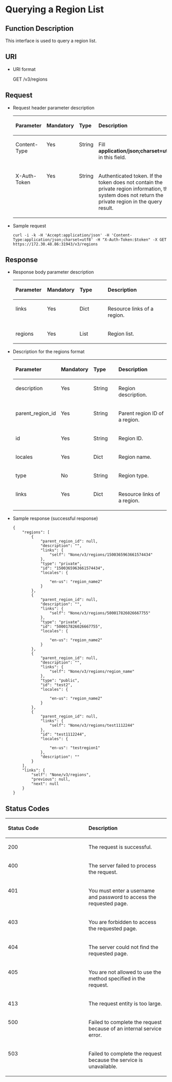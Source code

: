 # Querying a Region List<a name="en-us_topic_0067148043"></a>

## Function Description<a name="s1fea94fc86654d20a4264b290de6701b"></a>

This interface is used to query a region list.

## URI<a name="sd0c6621b74af445d8e95f2e8c5061c96"></a>

-   URI format

    GET /v3/regions


## **Request**<a name="sc6a67a265e0c4e6c85c6dddbfffeec05"></a>

-   Request header parameter description

    <a name="t97020ff6a99b4d02897c62dc32176b10"></a>
    <table><thead align="left"><tr id="r33f9811ab31441bcbb68da4318582ff7"><th class="cellrowborder" valign="top" width="20.3020302030203%" id="mcps1.1.5.1.1"><p id="a15b20b8a2b1a4846942c4381d69d0f1f"><a name="a15b20b8a2b1a4846942c4381d69d0f1f"></a><a name="a15b20b8a2b1a4846942c4381d69d0f1f"></a><strong id="a173ae121cc9e48328ca613e72f2a1504"><a name="a173ae121cc9e48328ca613e72f2a1504"></a><a name="a173ae121cc9e48328ca613e72f2a1504"></a>Parameter</strong></p>
    </th>
    <th class="cellrowborder" valign="top" width="18.421842184218423%" id="mcps1.1.5.1.2"><p id="a0c341246324648c2a331a2f3b29728ce"><a name="a0c341246324648c2a331a2f3b29728ce"></a><a name="a0c341246324648c2a331a2f3b29728ce"></a><strong id="ac429376f11ae472b87ff4be326afb9d8_1"><a name="ac429376f11ae472b87ff4be326afb9d8_1"></a><a name="ac429376f11ae472b87ff4be326afb9d8_1"></a>Mandatory</strong></p>
    </th>
    <th class="cellrowborder" valign="top" width="19.2019201920192%" id="mcps1.1.5.1.3"><p id="ae3c49c667f304a8ea41ef4821a55dd34"><a name="ae3c49c667f304a8ea41ef4821a55dd34"></a><a name="ae3c49c667f304a8ea41ef4821a55dd34"></a><strong id="b842352706143526_1"><a name="b842352706143526_1"></a><a name="b842352706143526_1"></a>Type</strong></p>
    </th>
    <th class="cellrowborder" valign="top" width="42.07420742074208%" id="mcps1.1.5.1.4"><p id="ac65744bcbe944be4891ed74be82742a6"><a name="ac65744bcbe944be4891ed74be82742a6"></a><a name="ac65744bcbe944be4891ed74be82742a6"></a><strong id="b20601766145329"><a name="b20601766145329"></a><a name="b20601766145329"></a>Description</strong></p>
    </th>
    </tr>
    </thead>
    <tbody><tr id="rd59aad8dd3584169840a2a50ca0bc035"><td class="cellrowborder" valign="top" width="20.3020302030203%" headers="mcps1.1.5.1.1 "><p id="a5f8f06a2f0f141d1b14d88d3cec03e26"><a name="a5f8f06a2f0f141d1b14d88d3cec03e26"></a><a name="a5f8f06a2f0f141d1b14d88d3cec03e26"></a>Content-Type</p>
    </td>
    <td class="cellrowborder" valign="top" width="18.421842184218423%" headers="mcps1.1.5.1.2 "><p id="a0c8ab11defdf4c8f817b21b21680e919"><a name="a0c8ab11defdf4c8f817b21b21680e919"></a><a name="a0c8ab11defdf4c8f817b21b21680e919"></a>Yes</p>
    </td>
    <td class="cellrowborder" valign="top" width="19.2019201920192%" headers="mcps1.1.5.1.3 "><p id="a222d884836b34d4b96111de13ad02311"><a name="a222d884836b34d4b96111de13ad02311"></a><a name="a222d884836b34d4b96111de13ad02311"></a>String</p>
    </td>
    <td class="cellrowborder" valign="top" width="42.07420742074208%" headers="mcps1.1.5.1.4 "><p id="af58e489f66734ee8bfea4223431362ec"><a name="af58e489f66734ee8bfea4223431362ec"></a><a name="af58e489f66734ee8bfea4223431362ec"></a>Fill <strong id="b842352706161331"><a name="b842352706161331"></a><a name="b842352706161331"></a>application/json;charset=utf8</strong> in this field.</p>
    </td>
    </tr>
    <tr id="red29555edeb84300a63e22cdf504909a"><td class="cellrowborder" valign="top" width="20.3020302030203%" headers="mcps1.1.5.1.1 "><p id="a41b44a08aca64e4382a1901f5c4d384d"><a name="a41b44a08aca64e4382a1901f5c4d384d"></a><a name="a41b44a08aca64e4382a1901f5c4d384d"></a>X-Auth-Token</p>
    </td>
    <td class="cellrowborder" valign="top" width="18.421842184218423%" headers="mcps1.1.5.1.2 "><p id="a554d5f30caf14006ba608ee5e933804c"><a name="a554d5f30caf14006ba608ee5e933804c"></a><a name="a554d5f30caf14006ba608ee5e933804c"></a>Yes</p>
    </td>
    <td class="cellrowborder" valign="top" width="19.2019201920192%" headers="mcps1.1.5.1.3 "><p id="aa734bd6d2ee44712b9b1fba893b1ea79"><a name="aa734bd6d2ee44712b9b1fba893b1ea79"></a><a name="aa734bd6d2ee44712b9b1fba893b1ea79"></a>String</p>
    </td>
    <td class="cellrowborder" valign="top" width="42.07420742074208%" headers="mcps1.1.5.1.4 "><p id="a3598b3c82d4745f18c1f204cf8097e6d"><a name="a3598b3c82d4745f18c1f204cf8097e6d"></a><a name="a3598b3c82d4745f18c1f204cf8097e6d"></a>Authenticated token. If the token does not contain the private region information, the system does not return the private region in the query result.</p>
    </td>
    </tr>
    </tbody>
    </table>

-   Sample request

    ```
    curl -i -k -H 'Accept:application/json' -H 'Content-Type:application/json;charset=utf8' -H "X-Auth-Token:$token" -X GET https://172.30.48.86:31943/v3/regions
    ```


## **Response**<a name="s6166214bb04d407290d8691550229884"></a>

-   Response body parameter description

    <a name="tb910705b0d224d4b865a2a380e18ba5d"></a>
    <table><thead align="left"><tr id="rce437c54628e460888b9e36e38807daf"><th class="cellrowborder" valign="top" width="20.612061206120615%" id="mcps1.1.5.1.1"><p id="ac3d9a9532a2a4e4e8fb323e49d404a2b"><a name="ac3d9a9532a2a4e4e8fb323e49d404a2b"></a><a name="ac3d9a9532a2a4e4e8fb323e49d404a2b"></a><strong id="b25823286112850"><a name="b25823286112850"></a><a name="b25823286112850"></a>Parameter</strong></p>
    </th>
    <th class="cellrowborder" valign="top" width="17.981798179817982%" id="mcps1.1.5.1.2"><p id="a36bd4c1abede4c8994e271a4e2359094"><a name="a36bd4c1abede4c8994e271a4e2359094"></a><a name="a36bd4c1abede4c8994e271a4e2359094"></a><strong id="ac429376f11ae472b87ff4be326afb9d8_3"><a name="ac429376f11ae472b87ff4be326afb9d8_3"></a><a name="ac429376f11ae472b87ff4be326afb9d8_3"></a>Mandatory</strong></p>
    </th>
    <th class="cellrowborder" valign="top" width="19.171917191719174%" id="mcps1.1.5.1.3"><p id="a64b48b3e02b741239ddeb461da7b80a7"><a name="a64b48b3e02b741239ddeb461da7b80a7"></a><a name="a64b48b3e02b741239ddeb461da7b80a7"></a><strong id="b842352706143526_3"><a name="b842352706143526_3"></a><a name="b842352706143526_3"></a>Type</strong></p>
    </th>
    <th class="cellrowborder" valign="top" width="42.23422342234223%" id="mcps1.1.5.1.4"><p id="a30ed7f27fe694d6cb3f93de39adca161"><a name="a30ed7f27fe694d6cb3f93de39adca161"></a><a name="a30ed7f27fe694d6cb3f93de39adca161"></a><strong id="b61237881112850"><a name="b61237881112850"></a><a name="b61237881112850"></a>Description</strong></p>
    </th>
    </tr>
    </thead>
    <tbody><tr id="r25eb5eb273bd4ced8e3122d43850c0e1"><td class="cellrowborder" valign="top" width="20.612061206120615%" headers="mcps1.1.5.1.1 "><p id="a9146880c74894fcd9d8eb2d2c98c370a"><a name="a9146880c74894fcd9d8eb2d2c98c370a"></a><a name="a9146880c74894fcd9d8eb2d2c98c370a"></a>links</p>
    </td>
    <td class="cellrowborder" valign="top" width="17.981798179817982%" headers="mcps1.1.5.1.2 "><p id="a1f16deaf10eb42bc9e7a4593b24ecd02"><a name="a1f16deaf10eb42bc9e7a4593b24ecd02"></a><a name="a1f16deaf10eb42bc9e7a4593b24ecd02"></a>Yes</p>
    </td>
    <td class="cellrowborder" valign="top" width="19.171917191719174%" headers="mcps1.1.5.1.3 "><p id="a489d4c326f6b4e889bc802b62aafe32b"><a name="a489d4c326f6b4e889bc802b62aafe32b"></a><a name="a489d4c326f6b4e889bc802b62aafe32b"></a>Dict</p>
    </td>
    <td class="cellrowborder" valign="top" width="42.23422342234223%" headers="mcps1.1.5.1.4 "><p id="ac514ce1e4fe441b989345cc9facdb55f"><a name="ac514ce1e4fe441b989345cc9facdb55f"></a><a name="ac514ce1e4fe441b989345cc9facdb55f"></a>Resource links of a region.</p>
    </td>
    </tr>
    <tr id="r242e991826e14b1dade4ba266058e55b"><td class="cellrowborder" valign="top" width="20.612061206120615%" headers="mcps1.1.5.1.1 "><p id="a61cfaadb79a141ef80c86a0cd8bd433e"><a name="a61cfaadb79a141ef80c86a0cd8bd433e"></a><a name="a61cfaadb79a141ef80c86a0cd8bd433e"></a>regions</p>
    </td>
    <td class="cellrowborder" valign="top" width="17.981798179817982%" headers="mcps1.1.5.1.2 "><p id="a7cfc068a0c9840b091c82099eccf830c"><a name="a7cfc068a0c9840b091c82099eccf830c"></a><a name="a7cfc068a0c9840b091c82099eccf830c"></a>Yes</p>
    </td>
    <td class="cellrowborder" valign="top" width="19.171917191719174%" headers="mcps1.1.5.1.3 "><p id="afbf6dbb3fa4a42bd8a7273c111694719"><a name="afbf6dbb3fa4a42bd8a7273c111694719"></a><a name="afbf6dbb3fa4a42bd8a7273c111694719"></a>List</p>
    </td>
    <td class="cellrowborder" valign="top" width="42.23422342234223%" headers="mcps1.1.5.1.4 "><p id="ac2e443e20612470ca0bd0e578b1ccd82"><a name="ac2e443e20612470ca0bd0e578b1ccd82"></a><a name="ac2e443e20612470ca0bd0e578b1ccd82"></a>Region list.</p>
    </td>
    </tr>
    </tbody>
    </table>

-   Description for the regions format

    <a name="tb2bf5558b31c40f1b23ddb90344694ed"></a>
    <table><thead align="left"><tr id="rf5b1f53927094b209775f3a30a9688ad"><th class="cellrowborder" valign="top" width="21.17%" id="mcps1.1.5.1.1"><p id="a50cf8893ff5b466994dcb32ddc486532"><a name="a50cf8893ff5b466994dcb32ddc486532"></a><a name="a50cf8893ff5b466994dcb32ddc486532"></a><strong id="b7302147112850"><a name="b7302147112850"></a><a name="b7302147112850"></a>Parameter</strong></p>
    </th>
    <th class="cellrowborder" valign="top" width="17.28%" id="mcps1.1.5.1.2"><p id="a20c081ed65b74e89a565d02f4d508515"><a name="a20c081ed65b74e89a565d02f4d508515"></a><a name="a20c081ed65b74e89a565d02f4d508515"></a><strong id="ac429376f11ae472b87ff4be326afb9d8_5"><a name="ac429376f11ae472b87ff4be326afb9d8_5"></a><a name="ac429376f11ae472b87ff4be326afb9d8_5"></a>Mandatory</strong></p>
    </th>
    <th class="cellrowborder" valign="top" width="19.43%" id="mcps1.1.5.1.3"><p id="a17a76f276add4aaf96a726f84ba8970b"><a name="a17a76f276add4aaf96a726f84ba8970b"></a><a name="a17a76f276add4aaf96a726f84ba8970b"></a><strong id="b842352706143526_5"><a name="b842352706143526_5"></a><a name="b842352706143526_5"></a>Type</strong></p>
    </th>
    <th class="cellrowborder" valign="top" width="42.120000000000005%" id="mcps1.1.5.1.4"><p id="a0dfe4c5bbc2341779ea07634c816918e"><a name="a0dfe4c5bbc2341779ea07634c816918e"></a><a name="a0dfe4c5bbc2341779ea07634c816918e"></a><strong id="b57557314112850"><a name="b57557314112850"></a><a name="b57557314112850"></a>Description</strong></p>
    </th>
    </tr>
    </thead>
    <tbody><tr id="r5f2be5855ed44ceda1ced8ce52b917af"><td class="cellrowborder" valign="top" width="21.17%" headers="mcps1.1.5.1.1 "><p id="a948ef1f615e8436386bce5dc4a9c6558"><a name="a948ef1f615e8436386bce5dc4a9c6558"></a><a name="a948ef1f615e8436386bce5dc4a9c6558"></a>description</p>
    </td>
    <td class="cellrowborder" valign="top" width="17.28%" headers="mcps1.1.5.1.2 "><p id="a862b29ee9ff049228d9a3a36b6a150bf"><a name="a862b29ee9ff049228d9a3a36b6a150bf"></a><a name="a862b29ee9ff049228d9a3a36b6a150bf"></a>Yes</p>
    </td>
    <td class="cellrowborder" valign="top" width="19.43%" headers="mcps1.1.5.1.3 "><p id="ac667b1978bcc4cf8877188051da52faf"><a name="ac667b1978bcc4cf8877188051da52faf"></a><a name="ac667b1978bcc4cf8877188051da52faf"></a>String</p>
    </td>
    <td class="cellrowborder" valign="top" width="42.120000000000005%" headers="mcps1.1.5.1.4 "><p id="ab20d96dbde5e4a5b88827afaf59d41ed"><a name="ab20d96dbde5e4a5b88827afaf59d41ed"></a><a name="ab20d96dbde5e4a5b88827afaf59d41ed"></a>Region description.</p>
    </td>
    </tr>
    <tr id="rf433087c91364b65a0999296f6750a89"><td class="cellrowborder" valign="top" width="21.17%" headers="mcps1.1.5.1.1 "><p id="a27c9a64e7ff0456c9d9e5c7a4b7e4dce"><a name="a27c9a64e7ff0456c9d9e5c7a4b7e4dce"></a><a name="a27c9a64e7ff0456c9d9e5c7a4b7e4dce"></a>parent_region_id</p>
    </td>
    <td class="cellrowborder" valign="top" width="17.28%" headers="mcps1.1.5.1.2 "><p id="ad95e731556054bb9af8cd93c2f05e0a2"><a name="ad95e731556054bb9af8cd93c2f05e0a2"></a><a name="ad95e731556054bb9af8cd93c2f05e0a2"></a>Yes</p>
    </td>
    <td class="cellrowborder" valign="top" width="19.43%" headers="mcps1.1.5.1.3 "><p id="ac169f6e7e5e546e5afb535ec1be016c7"><a name="ac169f6e7e5e546e5afb535ec1be016c7"></a><a name="ac169f6e7e5e546e5afb535ec1be016c7"></a>String</p>
    </td>
    <td class="cellrowborder" valign="top" width="42.120000000000005%" headers="mcps1.1.5.1.4 "><p id="a0b1e82ff5b27487883d9c5a430a7deaf"><a name="a0b1e82ff5b27487883d9c5a430a7deaf"></a><a name="a0b1e82ff5b27487883d9c5a430a7deaf"></a>Parent region ID of a region.</p>
    </td>
    </tr>
    <tr id="rd8ce5aab53784b0a9c474163a677d8b8"><td class="cellrowborder" valign="top" width="21.17%" headers="mcps1.1.5.1.1 "><p id="af57c718a55bb44babae7652dca19dcd3"><a name="af57c718a55bb44babae7652dca19dcd3"></a><a name="af57c718a55bb44babae7652dca19dcd3"></a>id</p>
    </td>
    <td class="cellrowborder" valign="top" width="17.28%" headers="mcps1.1.5.1.2 "><p id="ac031563c2d814cb59bf2fbaecac2c8ec"><a name="ac031563c2d814cb59bf2fbaecac2c8ec"></a><a name="ac031563c2d814cb59bf2fbaecac2c8ec"></a>Yes</p>
    </td>
    <td class="cellrowborder" valign="top" width="19.43%" headers="mcps1.1.5.1.3 "><p id="a3933000b9f6a468ebbdcd7d485575bf4"><a name="a3933000b9f6a468ebbdcd7d485575bf4"></a><a name="a3933000b9f6a468ebbdcd7d485575bf4"></a>String</p>
    </td>
    <td class="cellrowborder" valign="top" width="42.120000000000005%" headers="mcps1.1.5.1.4 "><p id="a15fb8acbca5f4befa9d3a285d6636ea3"><a name="a15fb8acbca5f4befa9d3a285d6636ea3"></a><a name="a15fb8acbca5f4befa9d3a285d6636ea3"></a>Region ID.</p>
    </td>
    </tr>
    <tr id="r5b8f27117c424bcba12dad424daed5ae"><td class="cellrowborder" valign="top" width="21.17%" headers="mcps1.1.5.1.1 "><p id="a56c40ed10d40453996252a2db888371a"><a name="a56c40ed10d40453996252a2db888371a"></a><a name="a56c40ed10d40453996252a2db888371a"></a>locales</p>
    </td>
    <td class="cellrowborder" valign="top" width="17.28%" headers="mcps1.1.5.1.2 "><p id="en-us_topic_0035544336_p386591205643"><a name="en-us_topic_0035544336_p386591205643"></a><a name="en-us_topic_0035544336_p386591205643"></a>Yes</p>
    </td>
    <td class="cellrowborder" valign="top" width="19.43%" headers="mcps1.1.5.1.3 "><p id="a253711d5d5b746ab869f4ace3cde5e46"><a name="a253711d5d5b746ab869f4ace3cde5e46"></a><a name="a253711d5d5b746ab869f4ace3cde5e46"></a>Dict</p>
    </td>
    <td class="cellrowborder" valign="top" width="42.120000000000005%" headers="mcps1.1.5.1.4 "><p id="a27379a7b72cb4e7fb9c30beafc541df7"><a name="a27379a7b72cb4e7fb9c30beafc541df7"></a><a name="a27379a7b72cb4e7fb9c30beafc541df7"></a>Region name.</p>
    </td>
    </tr>
    <tr id="r479ea6215d4f4946a2381c5a6fedceb8"><td class="cellrowborder" valign="top" width="21.17%" headers="mcps1.1.5.1.1 "><p id="aa1e55dcd63ef459588d16f6231b3aaae"><a name="aa1e55dcd63ef459588d16f6231b3aaae"></a><a name="aa1e55dcd63ef459588d16f6231b3aaae"></a>type</p>
    </td>
    <td class="cellrowborder" valign="top" width="17.28%" headers="mcps1.1.5.1.2 "><p id="a1b7a9389ff2642cb8fe3cd7d9e5b4528"><a name="a1b7a9389ff2642cb8fe3cd7d9e5b4528"></a><a name="a1b7a9389ff2642cb8fe3cd7d9e5b4528"></a>No</p>
    </td>
    <td class="cellrowborder" valign="top" width="19.43%" headers="mcps1.1.5.1.3 "><p id="a61174ff0d9194122890eeff8444d9bbd"><a name="a61174ff0d9194122890eeff8444d9bbd"></a><a name="a61174ff0d9194122890eeff8444d9bbd"></a>String</p>
    </td>
    <td class="cellrowborder" valign="top" width="42.120000000000005%" headers="mcps1.1.5.1.4 "><p id="af72ea144ce8b4cc4b0b53e7889078762"><a name="af72ea144ce8b4cc4b0b53e7889078762"></a><a name="af72ea144ce8b4cc4b0b53e7889078762"></a>Region type.</p>
    </td>
    </tr>
    <tr id="raf37fde9b2e2495d869109bb4667724a"><td class="cellrowborder" valign="top" width="21.17%" headers="mcps1.1.5.1.1 "><p id="ad5fbea32d9f642fcb442c5689c79c876"><a name="ad5fbea32d9f642fcb442c5689c79c876"></a><a name="ad5fbea32d9f642fcb442c5689c79c876"></a>links</p>
    </td>
    <td class="cellrowborder" valign="top" width="17.28%" headers="mcps1.1.5.1.2 "><p id="en-us_topic_0035544336_p372076171929"><a name="en-us_topic_0035544336_p372076171929"></a><a name="en-us_topic_0035544336_p372076171929"></a>Yes</p>
    </td>
    <td class="cellrowborder" valign="top" width="19.43%" headers="mcps1.1.5.1.3 "><p id="af54a16806cc94b718d0107302ac9b87a"><a name="af54a16806cc94b718d0107302ac9b87a"></a><a name="af54a16806cc94b718d0107302ac9b87a"></a>Dict</p>
    </td>
    <td class="cellrowborder" valign="top" width="42.120000000000005%" headers="mcps1.1.5.1.4 "><p id="a550ac0e18c9942f4b6c7bfcc42f820ac"><a name="a550ac0e18c9942f4b6c7bfcc42f820ac"></a><a name="a550ac0e18c9942f4b6c7bfcc42f820ac"></a>Resource links of a region.</p>
    </td>
    </tr>
    </tbody>
    </table>

-   Sample response \(successful response\)

    ```
    {
        "regions": [
            {
                "parent_region_id": null,
                "description": "",
                "links": {
                    "self": "None/v3/regions/1500365963661574434"
                },
                "type": "private",
                "id": "1500365963661574434",
                "locales": {
                   
                    "en-us": "region_name2"
                }
            },
            {
                "parent_region_id": null,
                "description": "",
                "links": {
                    "self": "None/v3/regions/500017826026667755"
                },
                "type": "private",
                "id": "500017826026667755",
                "locales": {
                 
                    "en-us": "region_name2"
                }
            },
            {
                "parent_region_id": null,
                "description": "",
                "links": {
                    "self": "None/v3/regions/region_name"
                },
                "type": "public",
                "id": "test2",
                "locales": {
                    
                    "en-us": "region_name2"
                }
            },
            {
                "parent_region_id": null,
                "links": {
                    "self": "None/v3/regions/test1112244"
                },
                "id": "test1112244",
                "locales": {
                    
                    "en-us": "testregion1"
                },
                "description": ""
            }
        ],
        "links": {
            "self": "None/v3/regions",
            "previous": null,
            "next": null
        }
    }
    ```


## **Status Codes**<a name="se70eb4ec1a7c43ec9858561956f0a7ba"></a>

<a name="en-us_topic_0035544336_table25927028"></a>
<table><thead align="left"><tr id="en-us_topic_0035544336_row10578662"><th class="cellrowborder" valign="top" width="50%" id="mcps1.1.3.1.1"><p id="en-us_topic_0035544336_p51565323"><a name="en-us_topic_0035544336_p51565323"></a><a name="en-us_topic_0035544336_p51565323"></a><strong id="b43929820112850"><a name="b43929820112850"></a><a name="b43929820112850"></a>Status Code</strong></p>
</th>
<th class="cellrowborder" valign="top" width="50%" id="mcps1.1.3.1.2"><p id="en-us_topic_0035544336_p16041657"><a name="en-us_topic_0035544336_p16041657"></a><a name="en-us_topic_0035544336_p16041657"></a><strong id="b13910790112850"><a name="b13910790112850"></a><a name="b13910790112850"></a>Description</strong></p>
</th>
</tr>
</thead>
<tbody><tr id="en-us_topic_0035544336_row24305815"><td class="cellrowborder" valign="top" width="50%" headers="mcps1.1.3.1.1 "><p id="en-us_topic_0035544336_p22613965"><a name="en-us_topic_0035544336_p22613965"></a><a name="en-us_topic_0035544336_p22613965"></a>200</p>
</td>
<td class="cellrowborder" valign="top" width="50%" headers="mcps1.1.3.1.2 "><p id="en-us_topic_0035544336_p19791876"><a name="en-us_topic_0035544336_p19791876"></a><a name="en-us_topic_0035544336_p19791876"></a>The request is successful.</p>
</td>
</tr>
<tr id="en-us_topic_0035544336_row43909159"><td class="cellrowborder" valign="top" width="50%" headers="mcps1.1.3.1.1 "><p id="en-us_topic_0035544336_p66980994"><a name="en-us_topic_0035544336_p66980994"></a><a name="en-us_topic_0035544336_p66980994"></a>400</p>
</td>
<td class="cellrowborder" valign="top" width="50%" headers="mcps1.1.3.1.2 "><p id="en-us_topic_0035544336_p56751409"><a name="en-us_topic_0035544336_p56751409"></a><a name="en-us_topic_0035544336_p56751409"></a>The server failed to process the request.</p>
</td>
</tr>
<tr id="rb99fbab78bc54ae4953661763b573830"><td class="cellrowborder" valign="top" width="50%" headers="mcps1.1.3.1.1 "><p id="aef55745ff0834933af36d690e2e339b8"><a name="aef55745ff0834933af36d690e2e339b8"></a><a name="aef55745ff0834933af36d690e2e339b8"></a>401</p>
</td>
<td class="cellrowborder" valign="top" width="50%" headers="mcps1.1.3.1.2 "><p id="a480215738ced4bf5a8feafa2681db93b"><a name="a480215738ced4bf5a8feafa2681db93b"></a><a name="a480215738ced4bf5a8feafa2681db93b"></a>You must enter a username and password to access the requested page.</p>
</td>
</tr>
<tr id="en-us_topic_0035544336_row41000636"><td class="cellrowborder" valign="top" width="50%" headers="mcps1.1.3.1.1 "><p id="en-us_topic_0035544336_p32717189"><a name="en-us_topic_0035544336_p32717189"></a><a name="en-us_topic_0035544336_p32717189"></a>403</p>
</td>
<td class="cellrowborder" valign="top" width="50%" headers="mcps1.1.3.1.2 "><p id="ae678037f26d640f5a985c943e2ffb92e"><a name="ae678037f26d640f5a985c943e2ffb92e"></a><a name="ae678037f26d640f5a985c943e2ffb92e"></a>You are forbidden to access the requested page.</p>
</td>
</tr>
<tr id="r1fd5c05b7b6b4c048f3f7b9ddbc755b0"><td class="cellrowborder" valign="top" width="50%" headers="mcps1.1.3.1.1 "><p id="a5d7e2305922e4f9098442a900792dae1"><a name="a5d7e2305922e4f9098442a900792dae1"></a><a name="a5d7e2305922e4f9098442a900792dae1"></a>404</p>
</td>
<td class="cellrowborder" valign="top" width="50%" headers="mcps1.1.3.1.2 "><p id="a9edf299d0513460caaac8a2a19b76e9a"><a name="a9edf299d0513460caaac8a2a19b76e9a"></a><a name="a9edf299d0513460caaac8a2a19b76e9a"></a>The server could not find the requested page.</p>
</td>
</tr>
<tr id="rbb5133f150fd42eebde8dd6e390ecbd5"><td class="cellrowborder" valign="top" width="50%" headers="mcps1.1.3.1.1 "><p id="ad1a2754016e44193a97043265cd611cf"><a name="ad1a2754016e44193a97043265cd611cf"></a><a name="ad1a2754016e44193a97043265cd611cf"></a>405</p>
</td>
<td class="cellrowborder" valign="top" width="50%" headers="mcps1.1.3.1.2 "><p id="a81837d461ef445259c5a6e9e1ce0e32a"><a name="a81837d461ef445259c5a6e9e1ce0e32a"></a><a name="a81837d461ef445259c5a6e9e1ce0e32a"></a>You are not allowed to use the method specified in the request.</p>
</td>
</tr>
<tr id="r2cecff297b1a412f956a312d3cd7acc9"><td class="cellrowborder" valign="top" width="50%" headers="mcps1.1.3.1.1 "><p id="a1f617621d1bc4a9facb1c84d1946002b"><a name="a1f617621d1bc4a9facb1c84d1946002b"></a><a name="a1f617621d1bc4a9facb1c84d1946002b"></a>413</p>
</td>
<td class="cellrowborder" valign="top" width="50%" headers="mcps1.1.3.1.2 "><p id="ac31ead3ee2db40eea8ae45b2779a09e9"><a name="ac31ead3ee2db40eea8ae45b2779a09e9"></a><a name="ac31ead3ee2db40eea8ae45b2779a09e9"></a>The request entity is too large.</p>
</td>
</tr>
<tr id="rd71e0e00759f4179a2dccaf345ba9f2f"><td class="cellrowborder" valign="top" width="50%" headers="mcps1.1.3.1.1 "><p id="a1657c5ca5ebd4a2cbacbdb35fc9b7601"><a name="a1657c5ca5ebd4a2cbacbdb35fc9b7601"></a><a name="a1657c5ca5ebd4a2cbacbdb35fc9b7601"></a>500</p>
</td>
<td class="cellrowborder" valign="top" width="50%" headers="mcps1.1.3.1.2 "><p id="a88b4b14048564e12942b8151dc791b99"><a name="a88b4b14048564e12942b8151dc791b99"></a><a name="a88b4b14048564e12942b8151dc791b99"></a>Failed to complete the request because of an internal service error.</p>
</td>
</tr>
<tr id="r5647e5fd26974514ac66cc3925f30601"><td class="cellrowborder" valign="top" width="50%" headers="mcps1.1.3.1.1 "><p id="a16dfaa16ceac4a33a468c0ae158292fb"><a name="a16dfaa16ceac4a33a468c0ae158292fb"></a><a name="a16dfaa16ceac4a33a468c0ae158292fb"></a>503</p>
</td>
<td class="cellrowborder" valign="top" width="50%" headers="mcps1.1.3.1.2 "><p id="a5635c1924d9648a8be89b1e5dcf0a87b"><a name="a5635c1924d9648a8be89b1e5dcf0a87b"></a><a name="a5635c1924d9648a8be89b1e5dcf0a87b"></a>Failed to complete the request because the service is unavailable.</p>
</td>
</tr>
</tbody>
</table>

